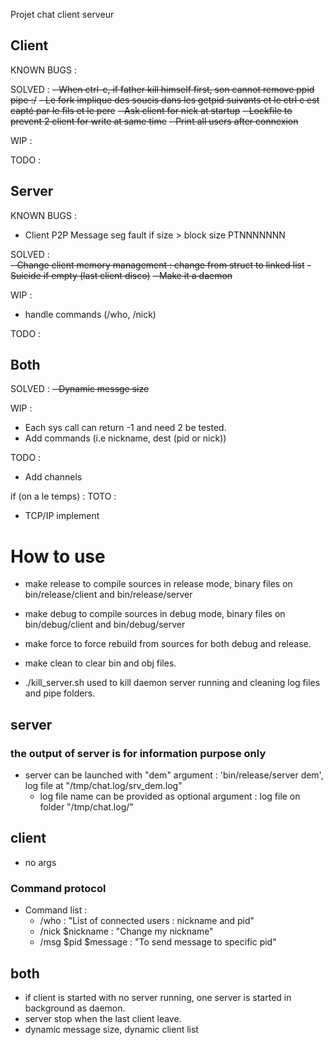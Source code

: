 Projet chat client serveur

## Client

KNOWN BUGS :

SOLVED : 
  ~~- When ctrl-c, if father kill himself first, son cannot remove ppid pipe :/~~
  ~~- Le fork implique des soucis dans les getpid suivants et le ctrl c est capté par le fils et le pere~~
  ~~- Ask client for nick at startup~~
  ~~- Lockfile to prevent 2 client for write at same time~~
  ~~- Print all users after connexion~~

WIP :
    
TODO :


## Server

KNOWN BUGS :
  - Client P2P Message seg fault if size > block size PTNNNNNNN

SOLVED :  
  ~~- Change client memory management : change from struct to linked list~~
  ~~- Suicide if empty (last client disco)~~
  ~~- Make it a daemon~~

WIP :
  - handle commands (/who, /nick)

TODO :
  

## Both

SOLVED :
  ~~- Dynamic messge size~~

WIP :
  - Each sys call can return -1 and need 2 be tested.
  - Add commands (i.e nickname, dest (pid or nick))

TODO :
  - Add channels

if (on a le temps) : TOTO :
  - TCP/IP implement    
    
    
# How to use

- make release to compile sources in release mode, binary files on bin/release/client and bin/release/server
- make debug to compile sources in debug mode, binary files on bin/debug/client and bin/debug/server
- make force to force rebuild from sources for both debug and release.
- make clean to clear bin and obj files.

- ./kill_server.sh used to kill daemon server running and cleaning log files and pipe folders.

## server
### the output of server is for information purpose only

- server can be launched with "dem" argument : 'bin/release/server dem', log file at "/tmp/chat.log/srv_dem.log"
  - log file name can be provided as optional argument : log file on folder "/tmp/chat.log/"
  
## client
- no args 
### Command protocol
  - Command list :
    - /who : "List of connected users : nickname and pid"
    - /nick $nickname : "Change my nickname"
    - /msg $pid $message : "To send message to specific pid"
    
## both 
- if client is started with no server running, one server is started in background as daemon.
- server stop when the last client leave.
- dynamic message size, dynamic client list
